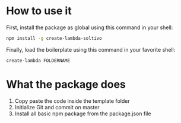 # How to use it

First, install the package as global using this command in your shell:
```bash
npm install -g create-lambda-soltivo
```

Finally, load the boilerplate using this command in your favorite shell:
```bash
create-lambda FOLDERNAME
```


# What the package does

1. Copy paste the code inside the template folder
2. Initialize Git and commit on master
3. Install all basic npm package from the package.json file
